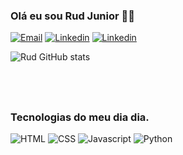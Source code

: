 
### Olá eu sou Rud Junior ✌🏻
[![Email](https://img.shields.io/badge/Gmail-D14836?style=for-the-badge&logo=gmail&logoColor=white
)](https://mail.google.com/mail/u/0/?hl=pt-BR#inbox)
[![Linkedin](https://img.shields.io/badge/LinkedIn-0077B5?style=for-the-badge&logo=linkedin&logoColor=white
)](https://www.linkedin.com/in/rud-junior-a0078424a/)
[![Linkedin](https://img.shields.io/badge/YouTube-FF0000?style=for-the-badge&logo=youtube&logoColor=white
)](https://www.youtube.com/@Rud1020/featured)

![Rud GitHub stats](https://github-readme-stats.vercel.app/api?username=Rud1020&show_icons=true&theme=tokyonight)

<br>
<br>

##

### Tecnologias do meu dia dia.
![HTML](https://img.shields.io/badge/HTML5-E34F26?style=for-the-badge&logo=html5&logoColor=white
)
![CSS](https://img.shields.io/badge/CSS3-1572B6?style=for-the-badge&logo=css3&logoColor=white
)
![Javascript](https://img.shields.io/badge/JavaScript-323330?style=for-the-badge&logo=javascript&logoColor=F7DF1E
)
![Python](https://img.shields.io/badge/Python-14354C?style=for-the-badge&logo=python&logoColor=white)
<br>
<br>



